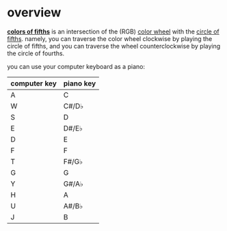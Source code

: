 # overview
[**colors of fifths**](http://joonho.space/color) is an intersection of the (RGB) [color wheel](https://en.wikipedia.org/wiki/Color_wheel) with the [circle of fifths](https://en.wikipedia.org/wiki/Circle_of_fifths). namely, you can traverse the color wheel clockwise by playing the circle of fifths, and you can traverse the wheel counterclockwise by playing the circle of fourths.

you can use your computer keyboard as a piano:

|computer key|piano key|
|---|---|
|A|C|
|W|C#/D♭|
|S|D|
|E|D#/E♭|
|D|E|
|F|F|
|T|F#/G♭|
|G|G|
|Y|G#/A♭|
|H|A|
|U|A#/B♭|
|J|B|
